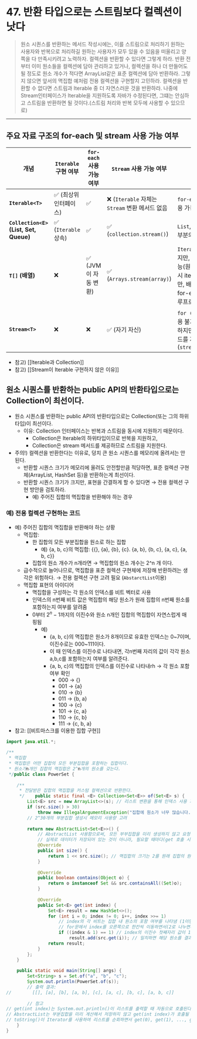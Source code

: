 # 47. 반환 타입으로는 스트림보다 컬렉션이 낫다

> 원소 시퀀스를 반환하는 메서드 작성시에는, 이를 스트림으로 처리하기 원하는 사용자와 반복으로 처리하길 원하는 사용자가 모두 있을 수 있음을 떠올리고 양쪽을 다 만족시키려고 노력하자.
> 	컬렉션을 반환할 수 있다면 그렇게 하라.
> 		반환 전부터 이미 원소들을 컬렉션에 담아 관리하고 있거나, 컬렉션을 하나 더 만들어도 될 정도로 원소 개수가 적다면 ArrayList같은 표준 컬렉션에 담아 반환하라.
> 		그렇지 않으면 앞서의 멱집합 예처럼 전용 컬렉션을 구현할지 고민하라.
> 	컬렉션을 반환할 수 없다면 스트림과 Iterable 중 더 자연스러운 것을 반환하라.
> 		나중에 Stream인터페이스가 Iterable을 지원하도록 자바가 수정된다면, 그떄는 안심하고 스트림을 반환하면 될 것이다.(스트림 처리와 반복 모두에 사용할 수 있으므로)

- - - 
## 주요 자료 구조의 for-each 및 stream 사용 가능 여부

| 개념                                     | `Iterable` 구현 여부  | `for-each` 사용 가능 여부 | `Stream` 사용 가능 여부                    | 비고                                                                                                              |
| -------------------------------------- | ----------------- | ------------------- | ------------------------------------ | --------------------------------------------------------------------------------------------------------------- |
| **`Iterable<T>`**                      | ✅ (최상위 인터페이스)     | ✅                   | ❌ (`Iterable` 자체는 `Stream` 변환 메서드 없음 | `for-each` 문에서 직접 사용 가능                                                                                         |
| **`Collection<E>` (List, Set, Queue)** | ✅ (`Iterable` 상속) | ✅                   | ✅ (`collection.stream()`)            | `List`, `Set`, `Queue` 등 대부분의 컬렉션 포함                                                                            |
| **`T[]` (배열)**                         | ❌                 | ✅ (JVM이 자동 변환)      | ✅ (`Arrays.stream(array)`)           | `Iterable`을 구현하지 않지만, for-each 사용 가능(원래 for-each 사용시 iterator가 필요하지만, 배열의 경우 JVM이 for-each를 인덱스 기반 루프로 변환해주기 때문 |
| **`Stream<T>`**                        | ❌                 | ❌                   | ✅ (자기 자신)                            | `for (T t : stream)`사용 불가 <br>하지만 `forEach()` 메서드를 제공함 (`stream.forEach(...)`)                                  |

* 참고) [[Iterable과 Collection]]
* 참고) [[Stream이 Iterable 구현하지 않은 이유]]
## 원소 시퀀스를 반환하는 public API의 반환타입으로는 Collection이 최선이다.
* 원소 시퀀스를 반환하는 public API의 반환타입으로는 Collection(또는 그의 하위타입)이 최선이다.
    * 이유: Collection 인터페이스는 반복과 스트림을 동시에 지원하기 때문이다.
        * Collection은 Iterable의 하위타입이므로 반복을 지원하고,
        * Collection은 stream 메서드를 제공하므로 스트림을 지원한다.
* 주의!) 컬렉션을 반환한다는 이유로, 덩치 큰 원소 시퀀스를 메모리에 올려서는 안 된다.
    * 반환할 시퀀스 크기가 메모리에 올려도 안전할만큼 적당하면, 표준 컬렉션 구현체(ArrayList, HashSet 등)을 반환하는게 최선이다.
    * 반환할 시퀀스 크기가 크지만, 표현을 간결하게 할 수 있다면 → 전용 컬렉션 구현 방안을 검토하라.
        * 예) 주어진 집합의 멱집합을 반환해야 하는 경우

### 예) 전용 컬렉션 구현하는 코드
* 예) 주어진 집합의 멱집합을 반환해야 하는 상황
    * 멱집합:
        * 한 집합의 모든 부분집합을 원소로 하는 집합
            * 예) {a, b, c}의 멱집합: {{}, {a}, {b}, {c}. {a, b}, {b, c}, {a, c}, {a, b, c}}
        * 집합의 원소 개수가 n개라면 → 멱집합의 원소 개수는 2^n 개 이다.
    * 급수적으로 늘어나므로, 멱집합을 표준 컬렉션 구현체에 저장해 반환하려는 생각은 위험하다. → 전용 컬렉션 구현 고려 필요 (`AbstarctList`이용)
    * 멱집합 표현의 아이디어
        * 멱집합을 구성하는 각 원소의 인덱스를 비트 벡터로 사용
        * 인덱스의 n번째 비트 값은 멱집합의 해당 원소가 원래 집합의 n번째 원소를 포함하는지 여부를 알려줌
        * 0부터 $2^n-1$까지의 이진수와 원소 n개인 집합의 멱집합이 자연스럽게 매핑됨
            * 예)
                * {a, b, c}의 멱집합은 원소가 8개이므로 유효한 인덱스는 0~7이며, 이진수로는 000~111이다.
                * 이 때 인덱스를 이진수로 나타내면, 각n번째 자리의 값이 각각 원소 a,b,c를 포함하는지 여부를 알려준다.
                * {a, b, c}의 멱집합의 인덱스를 이진수로 나타내rh → 각 원소 포함 여부 확인
                    * 000 → {}
                    * 001 → {a}
                    * 010 → {b}
                    * 011 → {b, a}
                    * 100 → {c}
                    * 101 → {c, a}
                    * 110 → {c, b}
                    * 111 → {c, b, a}
* 참고: [[비트마스크를 이용한 집합 구현]]

```JAVA
import java.util.*;  
  
/**  
 * 멱집합  
 * 멱집합은 어떤 집합의 모든 부분집합을 포함하는 집합이다.  
 * 원소가n개인 집합의 멱집합은 2^n개의 원소를 갖는다.  
 */public class PowerSet {  
  
    /**  
     * 전달받은 집합의 멱집합을 커스텀 컬렉션으로 반환한다.  
     */    public static final <E> Collection<Set<E>> of(Set<E> s) {  
        List<E> src = new ArrayList<>(s); // 리스트 변환을 통해 인덱스 사용 가능하게 함  
        if (src.size() > 30)  
            throw new IllegalArgumentException("집합에 원소가 너무 많습니다. " + s);  
        // 2^30개의 부분집합 생성시 메모리 사용량 고려  
  
        return new AbstractList<Set<E>>() {  
            // AbstractList 사용함으로써, 모든 부부집합을 미리 생성하지 않고 요청이 있을 때 계산하여 변환하는 Lazy Evaluation 기법을 적용  
            // 실제로 데이터가 저장되어 있는 것이 아니라, 필요할 때마다(get 호출 시) 부분집합을 계산해서 반환됨  
            @Override  
            public int size() {  
                return 1 << src.size(); // 멱집합의 크기는 2를 원래 집합의 원소 수만큼 거듭제곱한 것과 같다.  
            }  
  
            @Override  
            public boolean contains(Object o) {  
                return o instanceof Set && src.containsAll((Set)o);  
            }  
  
            @Override  
            public Set<E> get(int index) {  
                Set<E> result = new HashSet<>();  
                for (int i = 0; index != 0; i++, index >>= 1)  
                    // index의 각 비트는 집합 내 원소의 포함 여부를 나타냄 (1이면 포함, 0이면 제외)  
                    // for문에서 index를 오른쪽으로 한칸씩 이동하면서(2로 나누면서) 한 비트씩 검사  
                    if ((index & 1) == 1) // index의 이진수 첫째자리 값이 1인지 확인  
                        result.add(src.get(i)); // 일치하면 해당 원소를 결과 집합에 추가  
                return result;  
            }  
        };  
    }  
  
    public static void main(String[] args) {  
        Set<String> s = Set.of("a", "b", "c");  
        System.out.println(PowerSet.of(s));  
        // 출력 결과:  
//        [[], [a], [b], [a, b], [c], [a, c], [b, c], [a, b, c]]  
  
        // 참고  
// get(int index)는 System.out.println()이 리스트를 출력할 때 자동으로 호출된다.  
// AbstractList는 부분집합을 미리 계산해서 저장하지 않고 get(int index)가 호출될 때마다 비트 연산을 사용하여 부분집합을 생성한다.  
// toString()이 Iterator를 사용하여 리스트를 순회하면서 get(0), get(1), ..., get(size()-1)이 자동으로 여러 번 호출된 것이다.  
    }  
}
```
